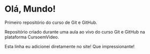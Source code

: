 # Olá, Mundo!
 Primeiro repositório do curso de Git e GitHub.

Repositório criado durante uma aula ao vivo do curso Git e GitHub na plataforma CursoemVideo.

Esta linha eu adicionei diretamente no site! Que impressionante!

